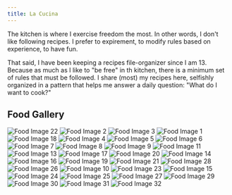 ```yaml
---
title: La Cucina
---
```


The kitchen is where I exercise freedom the most. In other words, I don't like following recipes. I prefer to expirement, to modify rules based on experience, to have fun.

That said, I have been keeping a recipes file-organizer since I am 13. Because as much as I like to "be free" in th kitchen, there is a minimum set of rules that must be followed. I share (most) my recipes here, selfishly organized in a pattern that helps me answer a daily question: "What do I want to cook?" 


## Food Gallery

<div id="food-gallery">
 <img src="Milhojas.jpg" alt="Food Image 22" class="food-image"> 
  <img src="AlfajorDelPolo.jpg" alt="Food Image 2" class="food-image">
  <img src="BerriesPie.jpg" alt="Food Image 3" class="food-image">
  <img src="21stBirthdayCake.jpeg" alt="Food Image 1" class="food-image">
  <img src="LobsterPasta.jpeg" alt="Food Image 18" class="food-image">
  <img src="AppleCinnamon.jpeg" alt="Food Image 4" class="food-image">
  <img src="BalconBsAs.jpg" alt="Food Image 5" class="food-image">
  <img src="BirthdayCake.jpg" alt="Food Image 6" class="food-image">
  <img src="CCCookie.jpg" alt="Food Image 7" class="food-image">
  <img src="CCCookies.jpeg" alt="Food Image 8" class="food-image">
  <img src="CCCookieDough.jpg" alt="Food Image 9" class="food-image">
  <img src="CuttingTurkey.jpeg" alt="Food Image 11" class="food-image">
  <img src="Estofado.jpeg" alt="Food Image 13" class="food-image">
  <img src="LemonPie.jpeg" alt="Food Image 17" class="food-image">
  <img src="Malfatti.jpeg" alt="Food Image 20" class="food-image">
  <img src="FriedShrimpSalad.jpg" alt="Food Image 14" class="food-image">
  <img src="HornoDeBarro.jpg" alt="Food Image 16" class="food-image">
  <img src="Macaroons.jpg" alt="Food Image 19" class="food-image">
  <img src="MarquiseYBudines.jpg" alt="Food Image 21" class="food-image">
  <img src="Spaghetti.jpeg" alt="Food Image 28" class="food-image">
  <img src="PoundCake.jpg" alt="Food Image 26" class="food-image">
  <img src="Empanadas.jpeg" alt="Food Image 10" class="food-image">
  <img src="PastaNormal.jpg" alt="Food Image 23" class="food-image">
  <img src="Friendsgiving.jpeg" alt="Food Image 15" class="food-image">
  <img src="PBBlueberryPie.jpeg" alt="Food Image 24" class="food-image">
  <img src="Peperoncino.jpeg" alt="Food Image 25" class="food-image">
  <img src="SlicingTurkey.jpeg" alt="Food Image 27" class="food-image">
  <img src="SushiSide.jpg" alt="Food Image 29" class="food-image">
  <img src="SweetPotatoGnochi.jpeg" alt="Food Image 30" class="food-image">
  <img src="TortaFrita.jpg" alt="Food Image 31" class="food-image">
  <img src="WholeWheatPasta.jpeg" alt="Food Image 32" class="food-image">

  <!-- Add more imagese as needed -->
</div>